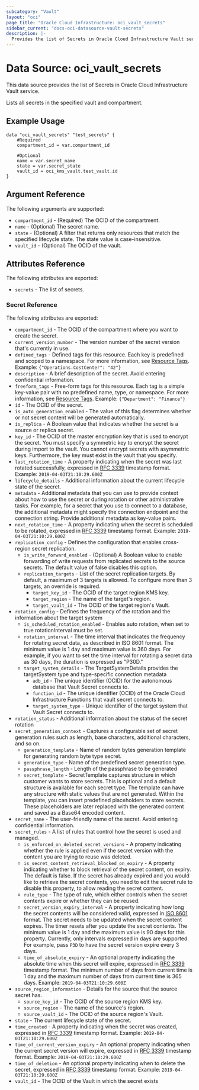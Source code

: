 ```yaml
---
subcategory: "Vault"
layout: "oci"
page_title: "Oracle Cloud Infrastructure: oci_vault_secrets"
sidebar_current: "docs-oci-datasource-vault-secrets"
description: |-
  Provides the list of Secrets in Oracle Cloud Infrastructure Vault service
---
```


# Data Source: oci_vault_secrets
This data source provides the list of Secrets in Oracle Cloud Infrastructure Vault service.

Lists all secrets in the specified vault and compartment.

## Example Usage

```hcl
data "oci_vault_secrets" "test_secrets" {
	#Required
	compartment_id = var.compartment_id

	#Optional
	name = var.secret_name
	state = var.secret_state
	vault_id = oci_kms_vault.test_vault.id
}
```

## Argument Reference

The following arguments are supported:

* `compartment_id` - (Required) The OCID of the compartment.
* `name` - (Optional) The secret name.
* `state` - (Optional) A filter that returns only resources that match the specified lifecycle state. The state value is case-insensitive. 
* `vault_id` - (Optional) The OCID of the vault.


## Attributes Reference

The following attributes are exported:

* `secrets` - The list of secrets.

### Secret Reference

The following attributes are exported:

* `compartment_id` - The OCID of the compartment where you want to create the secret.
* `current_version_number` - The version number of the secret version that's currently in use.
* `defined_tags` - Defined tags for this resource. Each key is predefined and scoped to a namespace. For more information, see [Resource Tags](https://docs.cloud.oracle.com/iaas/Content/General/Concepts/resourcetags.htm). Example: `{"Operations.CostCenter": "42"}` 
* `description` - A brief description of the secret. Avoid entering confidential information.
* `freeform_tags` - Free-form tags for this resource. Each tag is a simple key-value pair with no predefined name, type, or namespace. For more information, see [Resource Tags](https://docs.cloud.oracle.com/iaas/Content/General/Concepts/resourcetags.htm). Example: `{"Department": "Finance"}` 
* `id` - The OCID of the secret.
* `is_auto_generation_enabled` - The value of this flag determines whether or not secret content will be generated automatically. 
* `is_replica` - A Boolean value that indicates whether the secret is a source or replica secret.
* `key_id` - The OCID of the master encryption key that is used to encrypt the secret. You must specify a symmetric key to encrypt the secret during import to the vault. You cannot encrypt secrets with asymmetric keys. Furthermore, the key must exist in the vault that you specify. 
* `last_rotation_time` - A property indicating when the secret was last rotated successfully, expressed in [RFC 3339](https://tools.ietf.org/html/rfc3339) timestamp format. Example: `2019-04-03T21:10:29.600Z` 
* `lifecycle_details` - Additional information about the current lifecycle state of the secret.
* `metadata` - Additional metadata that you can use to provide context about how to use the secret or during rotation or other administrative tasks. For example, for a secret that you use to connect to a database, the additional metadata might specify the connection endpoint and the connection string. Provide additional metadata as key-value pairs. 
* `next_rotation_time` - A property indicating when the secret is scheduled to be rotated, expressed in [RFC 3339](https://tools.ietf.org/html/rfc3339) timestamp format. Example: `2019-04-03T21:10:29.600Z` 
* `replication_config` - Defines the configuration that enables cross-region secret replication.
	* `is_write_forward_enabled` - (Optional) A Boolean value to enable forwarding of write requests from replicated secrets to the source secrets. The default value of false disables this option.
	* `replication_targets` - List of the secret replication targets. By default, a maximum of 3 targets is allowed. To configure more than 3 targets, an override is required.
		* `target_key_id` - The OCID of the target region KMS key.
		* `target_region` - The name of the target's region.
		* `target_vault_id` - The OCID of the target region's Vault.
* `rotation_config` - Defines the frequency of the rotation and the information about the target system
	* `is_scheduled_rotation_enabled` - Enables auto rotation, when set to true rotationInterval must be set. 
	* `rotation_interval` - The time interval that indicates the frequency for rotating secret data, as described in ISO 8601 format. The minimum value is 1 day and maximum value is 360 days. For example, if you want to set the time interval for rotating a secret data as 30 days, the duration is expressed as "P30D." 
	* `target_system_details` - The TargetSystemDetails provides the targetSystem type and type-specific connection metadata 
		* `adb_id` - The unique identifier (OCID) for the autonomous database that Vault Secret connects to. 
		* `function_id` - The unique identifier (OCID) of the Oracle Cloud Infrastructure Functions that vault secret connects to. 
		* `target_system_type` - Unique identifier of the target system that Vault Secret connects to. 
* `rotation_status` - Additional information about the status of the secret rotation
* `secret_generation_context` - Captures a configurable set of secret generation rules such as length, base characters, additional characters, and so on.
	* `generation_template` - Name of random bytes generation template for generating random byte type secret.
	* `generation_type` - Name of the predefined secret generation type.
	* `passphrase_length` - Length of the passphrase to be generated
	* `secret_template` - SecretTemplate captures structure in which customer wants to store secrets. This is optional and a default structure is available for each secret type.  The template can have any structure with static values that are not generated. Within the template, you can insert predefined placeholders to store secrets.  These placeholders are later replaced with the generated content and saved as a Base64 encoded content. 
* `secret_name` - The user-friendly name of the secret. Avoid entering confidential information.
* `secret_rules` - A list of rules that control how the secret is used and managed.
	* `is_enforced_on_deleted_secret_versions` - A property indicating whether the rule is applied even if the secret version with the content you are trying to reuse was deleted. 
	* `is_secret_content_retrieval_blocked_on_expiry` - A property indicating whether to block retrieval of the secret content, on expiry. The default is false. If the secret has already expired and you would like to retrieve the secret contents, you need to edit the secret rule to disable this property, to allow reading the secret content. 
	* `rule_type` - The type of rule, which either controls when the secret contents expire or whether they can be reused.
	* `secret_version_expiry_interval` - A property indicating how long the secret contents will be considered valid, expressed in [ISO 8601](https://en.wikipedia.org/wiki/ISO_8601#Time_intervals) format. The secret needs to be updated when the secret content expires. The timer resets after you update the secret contents. The minimum value is 1 day and the maximum value is 90 days for this property. Currently, only intervals expressed in days are supported. For example, pass `P3D` to have the secret version expire every 3 days. 
	* `time_of_absolute_expiry` - An optional property indicating the absolute time when this secret will expire, expressed in [RFC 3339](https://tools.ietf.org/html/rfc3339) timestamp format. The minimum number of days from current time is 1 day and the maximum number of days from current time is 365 days. Example: `2019-04-03T21:10:29.600Z` 
* `source_region_information` - Details for the source that the source secret has.
	* `source_key_id` - The OCID of the source region KMS key.
	* `source_region` - The name of the source's region.
	* `source_vault_id` - The OCID of the source region's Vault.
* `state` - The current lifecycle state of the secret.
* `time_created` - A property indicating when the secret was created, expressed in [RFC 3339](https://tools.ietf.org/html/rfc3339) timestamp format. Example: `2019-04-03T21:10:29.600Z` 
* `time_of_current_version_expiry` - An optional property indicating when the current secret version will expire, expressed in [RFC 3339](https://tools.ietf.org/html/rfc3339) timestamp format. Example: `2019-04-03T21:10:29.600Z` 
* `time_of_deletion` - An optional property indicating when to delete the secret, expressed in [RFC 3339](https://tools.ietf.org/html/rfc3339) timestamp format. Example: `2019-04-03T21:10:29.600Z` 
* `vault_id` - The OCID of the Vault in which the secret exists

